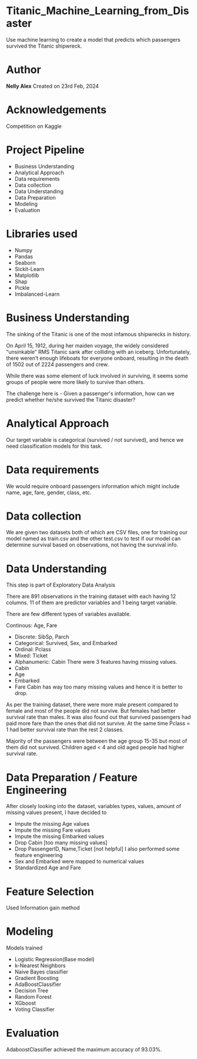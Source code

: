 # Titanic_Machine_Learning_from_Disaster
Use machine learning to create a model that predicts which passengers survived the Titanic shipwreck.

# Author
**Nelly Alex**
Created on 23rd Feb, 2024

# Acknowledgements
Competition on Kaggle

# Project Pipeline
* Business Understanding
* Analytical Approach
* Data requirements
* Data collection
* Data Understanding
* Data Preparation
* Modeling
* Evaluation
# Libraries used
* Numpy
* Pandas
* Seaborn
* Sickit-Learn
* Matplotlib
* Shap
* Pickle
* Imbalanced-Learn

# Business Understanding
The sinking of the Titanic is one of the most infamous shipwrecks in history.

On April 15, 1912, during her maiden voyage, the widely considered “unsinkable” RMS Titanic sank after colliding with an iceberg. Unfortunately, there weren’t enough lifeboats for everyone onboard, resulting in the death of 1502 out of 2224 passengers and crew.

While there was some element of luck involved in surviving, it seems some groups of people were more likely to survive than others.

The challenge here is - Given a passenger's information, how can we predict whether he/she survived the Titanic disaster?

# Analytical Approach
Our target variable is categorical (survived / not survived), and hence we need classification models for this task.

# Data requirements
We would require onboard passengers information which might include name, age, fare, gender, class, etc.

# Data collection
We are given two datasets both of which are CSV files, one for training our model named as train.csv and the other test.csv to test if our model can determine survival based on observations, not having the survival info.

# Data Understanding
This step is part of Exploratory Data Analysis

There are 891 observations in the training dataset with each having 12 columns. 11 of them are predictor variables and 1 being target variable.

There are few different types of variables available.

Continous: Age, Fare
* Discrete: SibSp, Parch
* Categorical: Survived, Sex, and Embarked
* Ordinal: Pclass
* Mixed: Ticket
* Alphanumeric: Cabin
There were 3 features having missing values.
* Cabin
* Age
* Embarked
* Fare
Cabin has way too many missing values and hence it is better to drop.

As per the training dataset, there were more male present compared to female and most of the people did not survive. But females had better survival rate than males. It was also found out that survived passengers had paid more fare than the ones that did not survive. At the same time Pclass = 1 had better survival rate than the rest 2 classes.

Majority of the passengers were between the age group 15-35 but most of them did not survived. Children aged < 4 and old aged people had higher survival rate.

# Data Preparation / Feature Engineering
After closely looking into the dataset, variables types, values, amount of missing values present, I have decided to

* Impute the missing Age values
* Impute the missing Fare values
* Impute the missing Embarked values
* Drop Cabin [too many missing values]
* Drop PassengerID, Name,Ticket [not helpful]
I also performed some feature engineering 
* Sex and Embarked were mapped to numerical values
* Standardized Age and Fare

# Feature Selection 
Used Information gain method

# Modeling
Models trained

* Logistic Regression(Base model)
* k-Nearest Neighbors
* Naive Bayes classifier
* Gradient Boosting
* AdaBoostClassifier
* Decision Tree
* Random Forest
* XGboost
* Voting Classifier
# Evaluation
AdaboostClassifier achieved the maximum accuracy of 93.03%.
